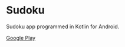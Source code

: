# Sudoku
Sudoku app programmed in Kotlin for Android.

[Google Play](https://play.google.com/store/apps/details?id=com.fantasmaplasma.sudoku)
